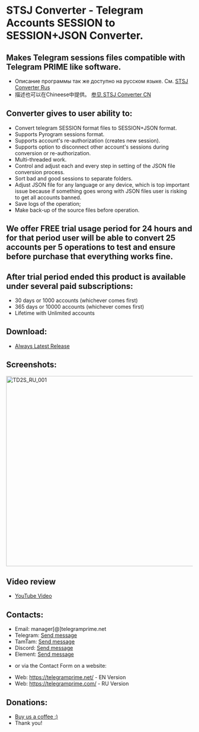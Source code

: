 # STSJ Converter - Telegram Accounts SESSION to SESSION+JSON Converter.
## Makes Telegram sessions files compatible with Telegram PRIME like software.
 
 * Описание программы так же доступно на русском языке. См. [STSJ Converter Rus](https://github.com/telegram-prime/Telegram-.Session-to-.Session-.Json-Converter-RU)
 * 描述也可以在Chineese中提供。 [参见 STSJ Converter CN](https://github.com/telegram-prime/Telegram-.Session-to-.Session-.Json-Converter-CN)


## Converter gives to user ability to:
 - Convert telegram SESSION format files to SESSION+JSON format.
 - Supports Pyrogram sessions format.
 - Supports account's re-authorization (creates new session).
 - Supports option to disconnect other account's sessions during conversion or re-authorization.
 - Multi-threaded work.
 - Control and adjust each and every step in setting of the JSON file conversion process.
 - Sort bad and good sessions to separate folders.
 - Adjust JSON file for any language or any device, which is top important issue because if something goes wrong with JSON files user is risking to get all accounts banned.
 - Save logs of the operation;
 - Make back-up of the source files before operation.


## We offer FREE trial usage period for 24 hours and for that period user will be able to convert 25 accounts per 5 operations to test and ensure before purchase that everything works fine.


## After trial period ended this product is available under several paid subscriptions: 
- 30 days or 1000 accounts (whichever comes first)
- 365 days or 10000 accounts (whichever comes first)
- Lifetime with Unlimited accounts


## Download:
 - [Always Latest Release](https://github.com/telegram-prime/Telegram-.Session-to-.Session-.Json-Converter/releases/latest)


## Screenshots:
<img width="512" alt="TD2S_RU_001" src="https://github.com/user-attachments/assets/5220c327-efb3-4889-92ea-c5969337e0ef" />



## Video review
- [YouTube Video](https://www.youtube.com/watch?v=5J3nTmHHeFc)


##  Contacts:
- Email:    manager[@]telegramprime.net
- Telegram: [Send message](https://telegramprime.net/telegram-contact)
- TamTam:   [Send message](https://telegramprime.net/tamtam-contact)
- Discord:  [Send message](https://telegramprime.net/discord-contact)
- Element:  [Send message](https://telegramprime.net/element-contact)

* or via the Contact Form on a website:
- Wеb: https://telegramprime.net/ - EN Version
- Wеb: https://telegramprime.com/ - RU Version


## Donations:
* [Buy us a coffee :)](https://nowpayments.io/donation/telegramprime)
* Thank you!




